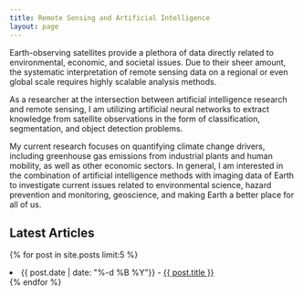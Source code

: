 ```yaml
---
title: Remote Sensing and Artificial Intelligence
layout: page
---
```


Earth-observing satellites provide a plethora of data directly related
to environmental, economic, and societal issues. Due to their sheer
amount, the systematic interpretation of remote sensing data on a regional or
even global scale requires highly scalable analysis methods.

As a researcher at the intersection between artificial intelligence
research and remote sensing, I am utilizing artificial neural networks
to extract knowledge from satellite observations in the form of
classification, segmentation, and object detection problems.

My current research focuses on quantifying climate change drivers,
including greenhouse gas emissions from industrial plants and human
mobility, as well as other economic sectors. In general, I am
interested in the combination of artificial intelligence methods with
imaging data of Earth to investigate current issues related to
environmental science, hazard prevention and monitoring, geoscience,
and making Earth a better place for all of us.


<h2>Latest Articles</h2>

{% for post in site.posts limit:5 %}
   <li>{{ post.date | date: "%-d %B %Y"}} - 
   <a href="{{ post.url }}" title="{{ post.description }}">
   {{ post.title }}</a></li>
{% endfor %}